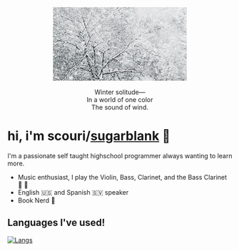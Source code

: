 <p align="center">
  <img src="https://github.com/SugarBlank/SugarBlank/blob/main/assets/Snow.gif">
</p>

<p align="center">
 Winter solitude—<br>
 In a world of one color<br>
 The sound of wind.<br>
</p>

# hi, i'm scouri/[sugarblank](https://github.com/SugarBlank) 👋
I'm a passionate self taught highschool programmer always wanting to learn more.
* Music enthusiast, I play the Violin, Bass, Clarinet, and the Bass Clarinet 🎵 :violin:
* English 🇺🇸 and Spanish 🇸🇻 speaker 
* Book Nerd 📖

## Languages I've used!

[![Langs](https://github-readme-stats.vercel.app/api/top-langs/?username=SugarBlank&layout=compact&theme=nord)](https://github.com/anuraghazra/github-readme-stats)

